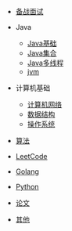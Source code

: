 
* [备战面试](./docs/a-1备战面试.md)
* Java

  * [Java基础](./docs/b-1面试题总结-Java基础.md)
  * [Java集合](./docs/b-2Java集合.md)
  * [Java多线程](./docs/b-3Java多线程.md)
  * [jvm](./docs/b-4jvm.md)
* 计算机基础

  * [计算机网络](./docs/c-1计算机网络.md)
  * [数据结构](./docs/c-2数据结构.md)
  * [操作系统](./docs/c-4操作系统.md)
  
* [算法](./docs/c-3算法.md)
* [LeetCode](./docs/d-1LeetCode.md)
* [Golang](./docs/Golang.md)
* [Python](./docs/Python.md)
* [论文](./docs/Paper.md)
* [其他](./docs/others.md)
